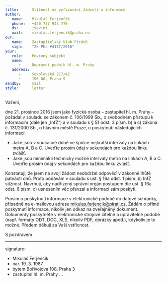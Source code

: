```yaml
---
title:      Stížnost na vyřizování žádosti o informace
author:
   name:    Mikuláš Ferjenčík
   phone:   +420 737 943 770
   ds:      i9avjnt
   mail:    mikulas.ferjencik@praha.eu
our:
   name:    Zastupitelský klub Pirátů
   sign:    "Zk Pha #4137/2016"
your:
   role:    Povinný subjekt
   name:    
      -     Dopravní podnik hl. m. Prahy
   address:
      -     Sokolovská 217/42
      -     190 00, Praha 9
sendby:     mail
style:      letter
---
```


Vážení,

dne 21. prosince 2016 jsem jako fyzická osoba – zastupitel hl. m. Prahy – požádal v souladu se zákonem č. 106/1999 Sb., o svobodném přístupu k informacím (dále jen „InfZ“) a v souladu s § 51 odst. 3 písm. b) a c) zákona č. 131/2000 Sb., o hlavním městě Praze, o poskytnutí následujících informací:

* Jaké jsou v současné době ve špičce nejkratší intervaly na linkách metra A, B a C. Uveďte prosím údaj v sekundách pro každou linku zvlášť.
* Jaké jsou minimální technicky možné intervaly metra na linkách A, B a C. Uveďte prosím údaj v sekundách pro každou linku zvlášť.

Konstatuji, že jsem na svoji žádost neobdržel odpověď v zákonné lhůtě patnácti dnů. Proto podávám v souladu s ust. § 16a odst. 1 písm. b) InfZ stížnost. Navrhuji, aby nadřízený správní orgán postupem dle ust. § 16a odst. 6 písm. c) usnesením věc převzal a informaci sám poskytl.

Prosím o poskytnutí informace v elektronické podobě do datové schránky, případně na e-mailovou adresu mikulas.ferjencik@pirati.cz. Žádám o přímé poskytnutí informace, nikoliv jen odkaz na zveřejněný dokument. Dokumenty poskytněte v elektronické strojově čitelné a upravitelné podobě (např. formáty ODT, DOC, XLS, nikoliv PDF, obrázky apod.), kdykoliv je to možné. Předem děkuji za Vaši vstřícnost.

S pozdravem

---
signature:
  - Mikuláš Ferjenčík
  - nar. 19. 3. 1987
  - bytem Bořivojova 108, Praha 3
  - zastupitel hl. m. Prahy
...
